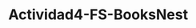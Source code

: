 # Actividad4-FS-BooksNest

<!--INICIAR EN LA TERMINAL:
npm create vite@latest
# elegimos el nombre del proyecto, carpeta, etc...
# elegimos REACT como librería de trabajo.
cd nombre-proyecto
npm i
npm run dev -->